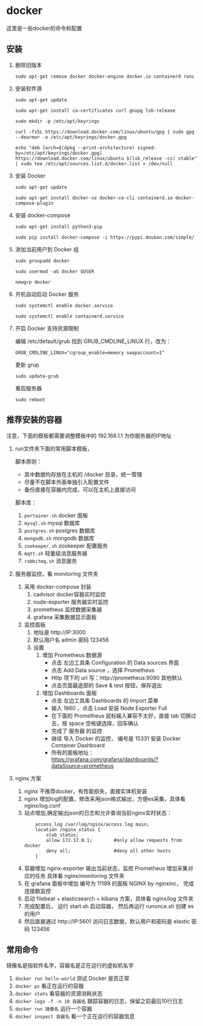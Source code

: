 # docker
这里是一些docker的命令和配置

## 安装

1. 删除旧版本

   `sudo apt-get remove docker docker-engine docker.io containerd runc`

1. 安装软件源

   `sudo apt-get update`

   `sudo apt-get install ca-certificates curl gnupg lsb-release`

   `sudo mkdir -p /etc/apt/keyrings`

   `curl -fsSL https://download.docker.com/linux/ubuntu/gpg | sudo gpg --dearmor -o /etc/apt/keyrings/docker.gpg`

   `echo "deb [arch=$(dpkg --print-architecture) signed-by=/etc/apt/keyrings/docker.gpg] https://download.docker.com/linux/ubuntu $(lsb_release -cs) stable" | sudo tee /etc/apt/sources.list.d/docker.list > /dev/null`

1. 安装 Docker

    `sudo apt-get update`

    `sudo apt-get install docker-ce docker-ce-cli containerd.io docker-compose-plugin`

1. 安装 docker-compose

    `sudo apt-get install python3-pip`

    `sudo pip install docker-compose -i https://pypi.douban.com/simple/`

1. 添加当前用户到 Docker 组

    `sudo groupadd docker`

    `sudo usermod -aG docker $USER`

    `newgrp docker`

1. 开机自动启动 Docker 服务

    `sudo systemctl enable docker.service`

    `sudo systemctl enable containerd.service`

1. 开启 Docker 支持资源限制

    编辑 /etc/default/grub 找到 GRUB_CMDLINE_LINUX 行，改为：

    `GRUB_CMDLINE_LINUX="cgroup_enable=memory swapaccount=1"`

    更新 grup

    `sudo update-grub`

    重启服务器

    `sudo reboot`


## 推荐安装的容器

注意，下面的模板都需要调整模板中的 192.168.1.1 为你服务器的IP地址

1. run文件夹下面的常用脚本模板，

    脚本原则：
    
    - 其中数据均存放在主机的 /docker 目录，统一管理
    - 尽量不在脚本外面单独引入配置文件
    - 备份直接在容器内完成，可以在主机上直接访问

    脚本库：

    1. `portainer.sh` docker 面板
    1. `mysql.sh` mysql 数据库
    1. `postgres.sh` postgres 数据库
    1. `mongodb.sh` mongodb 数据库
    1. `zookeeper.sh` zookeeper 配置服务
    1. `mqtt.sh` 轻量级消息服务器
    1. `rabbitmq.sh` 消息服务


1. 服务器监控，看 monitoring 文件夹

    1. 采用 docker-compose 封装
        1. cadvisor docker容器实时监控
        1. node-exporter 服务器实时监控
        1. prometheus 监控数据采集器
        1. grafana 采集数据显示面板
    2. 监控面板
        1. 地址是 http://IP:3000
        2. 默认用户名 admin 密码 123456
        3. 设置
            1. 增加 Prometheus 数据源
                - 点击 左边工具条 Configuration 的 Data sources 界面
                - 点击 Add Data source ，选择 Prometheus 
                - Http 项下的 url 写：http://prometheus:9090 其他默认
                - 点击页面最底部的 Save & test 按钮，保存退出
            2. 增加 Dashboards 面板
                - 点击 左边工具条 Dashboards 的 Import 菜单
                - 输入 1860 ，点击 Load 安装 Node Exporter Full
                - 在下面的 Prometheus 鼠标输入兼容不太好，直接 tab 切换过去，按 space 空格键选择，回车确认
                - 完成了 服务器 的监控
                - 继续 导入 Docker 的监控， 编号是 15331 安装 Docker Container Dashboard
                - 所有的面板地址： https://grafana.com/grafana/dashboards/?dataSource=prometheus 

1. nginx 方案

    1. nginx 不推荐docker，有性能损失，直接实体机安装
    1. nginx 增加log的配置，修改采用json格式输出，方便es采集，具体看 nginx/log.conf
    1. 站点增加,确定输出json的日志和允许查询当前nginx实时状态：
        ```
            access_log /var/log/nginx/access.log main;
            location /nginx_status {
                stub_status;
                allow 172.17.0.1;        #only allow requests from docker
                deny all;                #deny all other hosts
            }
        ```
    1. 容器增加 nginx-exporter 输出当前状态，监控 Prometheus 增加采集对应的任务 具体看 nginx/monitoring 文件夹
    1. 在 grafana 面板中增加 编号为 11199 的面板 NGINX by nginxinc， 完成连接数监控
    1. 启动 filebeat + elasticsearch + kibana 方案，具体看 nginx/log 文件夹
    1. 完成配置后， 运行 start.sh 启动容器， 然后再运行 runonce.sh 创建 es 的用户
    1. 然后直接通过 http://IP:5601 访问日志数据，默认用户和密码是 elastic 密码 123456

## 常用命令

  镜像名是指软件名字，容器名是正在运行的虚拟机名字

1. `docker run hello-world` 测试 Docker 是否正常
1. `docker ps`  看正在运行的容器
1. `docker stats` 看容器的资源消耗状态
1. `docker logs -f -n 10 容器名` 跟踪容器的日志，保留之前最后10行日志 
1. `docker run 镜像名` 运行一个容器
1. `docker inspect 容器名` 看一个正在运行的容器信息

